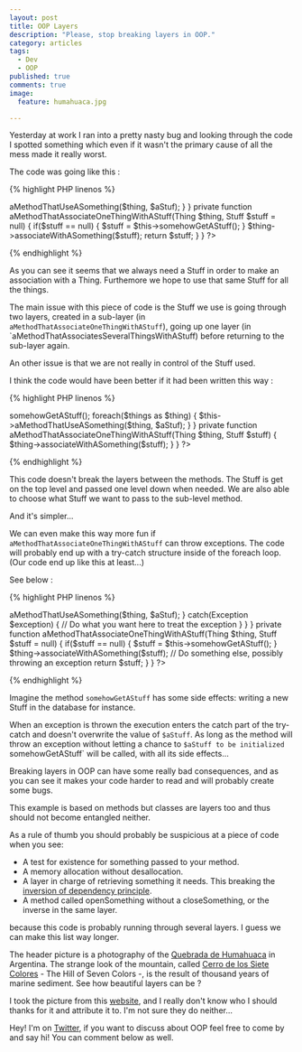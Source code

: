 ```yaml
---
layout: post
title: OOP Layers
description: "Please, stop breaking layers in OOP."
category: articles
tags:
  - Dev
  - OOP
published: true
comments: true
image:
  feature: humahuaca.jpg

---
```



Yesterday at work I ran into a pretty nasty bug and looking through the code I spotted something which even if it wasn't the primary cause of all the mess made it really worst.

The code was going like this :


{% highlight PHP linenos %}
<?php
class AClassThatDoesSomethingWithThingsAndStuff {

    public function aMethodThatAssociatesSeveralThingsWithAStuff(array $things)
    {
        $aStuff = null;

        foreach($things as $thing)
        {
            $aStuff = $this->aMethodThatUseASomething($thing, $aStuf);
        }
    }

    private function aMethodThatAssociateOneThingWithAStuff(Thing $thing, Stuff $stuff = null)
    {
        if($stuff == null) {
            $stuff = $this->somehowGetAStuff();
        }

        $thing->associateWithASomething($stuff);

        return $stuff;
    }
}
?>
{% endhighlight %}

As you can see it seems that we always need a Stuff in order to make an association with a Thing. Furthemore we hope to use that same Stuff for all the things.

The main issue with this piece of code is the Stuff we use is going through two layers, created in a sub-layer (in `aMethodThatAssociateOneThingWithAStuff`), going up one layer (in `aMethodThatAssociatesSeveralThingsWithAStuff) before returning to the sub-layer again.

An other issue is that we are not really in control of the Stuff used.

I think the code would have been better if it had been written this way :

{% highlight PHP linenos %}
<?php

class AClassThatDoesSomethingWithThingsAndStuff {

    public function aMethodThatAssociatesSeveralThingsWithAStuff(array $things)
    {
        $stuff = $this->somehowGetAStuff();

        foreach($things as $thing)
        {
            $this->aMethodThatUseASomething($thing, $aStuf);
        }
    }

    private function aMethodThatAssociateOneThingWithAStuff(Thing $thing, Stuff $stuff)
    {
        $thing->associateWithASomething($stuff);

    }
}
?>
{% endhighlight %}

This code doesn't break the layers between the methods. The Stuff is get on the top level and passed one level down when needed. We are also able to choose what Stuff we want to pass to the sub-level method.

And it's simpler...


We can even make this way more fun if `aMethodThatAssociateOneThingWithAStuff` can throw exceptions.
The code will probably end up with a try-catch structure inside of the foreach loop. (Our code end up like this at least...)

See below :


{% highlight PHP linenos %}
<?php
class AClassThatDoesSomethingWithThingsAndStuff {

    public function aMethodThatAssociatesSeveralThingsWithAStuff(array $things)
    {
        $aStuff = null;

        foreach($things as $thing)
        {
            try {
               $aStuff = $this->aMethodThatUseASomething($thing, $aStuf);
            }
            catch(Exception $exception) {
                // Do what you want here to treat the exception
            }
        }
    }

    private function aMethodThatAssociateOneThingWithAStuff(Thing $thing, Stuff $stuff = null)
    {
        if($stuff == null) {
            $stuff = $this->somehowGetAStuff();
        }

        $thing->associateWithASomething($stuff);

        // Do something else, possibly throwing an exception

        return $stuff;
    }
}

?>
{% endhighlight %}

Imagine the method `somehowGetAStuff` has some side effects: writing a new Stuff in the database for instance.

When an exception is thrown the execution enters the catch part of the try-catch and doesn't overwrite the value of `$aStuff`.
As long as the method will throw an exception without letting a chance to `$aStuff to be initialized `somehowGetAStuff` will be called, with all its side effects...

Breaking layers in OOP can have some really bad consequences, and as you can see it makes your code harder to read and will probably create some bugs.

This example is based on methods but classes are layers too and thus should not become entangled neither.

As a rule of thumb you should probably be suspicious at a piece of code when you see:

* A test for existence for something passed to your method.
* A memory allocation without desallocation.
* A layer in charge of retrieving something it needs. This breaking the [inversion of dependency principle](https://en.wikipedia.org/wiki/Dependency_inversion_principle).
* A method called openSomething without a closeSomething, or the inverse in the same layer.

because this code is probably running through several layers.
I guess we can make this list way longer.

The header picture is a photography of the [Quebrada de Humahuaca](https://en.wikipedia.org/wiki/Quebrada_de_Humahuaca) in Argentina. The strange look of the mountain, called [Cerro de los Siete Colores](https://en.wikipedia.org/wiki/Cerro_de_los_Siete_Colores) - The Hill of Seven Colors -, is the result of thousand years of marine sediment. See how beautiful layers can be ?

I took the picture from this [website](http://www.toolito.com/montagnes-hornocal-colline-aux-7-couleurs-purmamarca/), and I really don't know who I should thanks for it and attribute it to. I'm not sure they do neither...

Hey! I'm on [Twitter](https://twitter.com/selrahcd), if you want to discuss about OOP feel free to come by and say hi! You can comment below as well.


